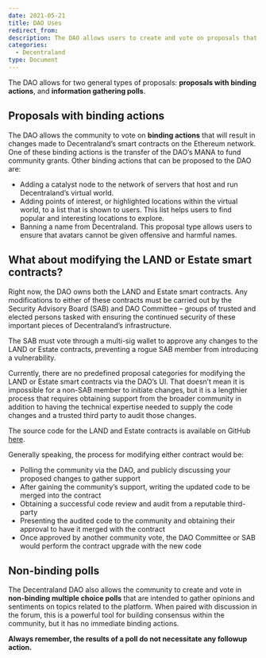 ```yaml
---
date: 2021-05-21
title: DAO Uses
redirect_from:
description: The DAO allows users to create and vote on proposals that shape the metaverse.
categories:
  - Decentraland
type: Document
---
```


The DAO allows for two general types of proposals: **proposals with binding actions**, and **information gathering polls**.

## Proposals with binding actions

The DAO allows the community to vote on **binding actions** that will result in changes made to Decentraland’s smart contracts on the Ethereum network. One of these binding actions is the transfer of the DAO’s MANA to fund community grants. Other binding actions that can be proposed to the DAO are:

* Adding a catalyst node to the network of servers that host and run Decentraland’s virtual world.
* Adding points of interest, or highlighted locations within the virtual world, to a list that is shown to users. This list helps users to find popular and interesting locations to explore.
* Banning a name from Decentraland. This proposal type allows users to ensure that avatars cannot be given offensive and harmful names.

## What about modifying the LAND or Estate smart contracts?

Right now, the DAO owns both the LAND and Estate smart contracts. Any modifications to either of these contracts must be carried out by the Security Advisory Board (SAB) and DAO Committee – groups of trusted and elected persons tasked with ensuring the continued security of these important pieces of Decentraland’s infrastructure.

The SAB must vote through a multi-sig wallet to approve any changes to the LAND or Estate contracts, preventing a rogue SAB member from introducing a vulnerability.

Currently, there are no predefined proposal categories for modifying the LAND or Estate smart contracts via the DAO’s UI. That doesn’t mean it is impossible for a non-SAB member to initiate changes, but it is a lengthier process that requires obtaining support from the broader community in addition to having the technical expertise needed to supply the code changes and a trusted third party to audit those changes.

The source code for the LAND and Estate contracts is available on GitHub [here](https://github.com/decentraland/land/tree/master/contracts).

Generally speaking, the process for modifying either contract would be:

* Polling the community via the DAO, and publicly discussing your proposed changes to gather support
* After gaining the community’s support, writing the updated code to be merged into the contract
* Obtaining a successful code review and audit from a reputable third-party
* Presenting the audited code to the community and obtaining their approval to have it merged with the contract
* Once approved by another community vote, the DAO Committee or SAB would perform the contract upgrade with the new code

## Non-binding polls

The Decentraland DAO also allows the community to create and vote in **non-binding multiple choice polls** that are intended to gather opinions and sentiments on topics related to the platform. When paired with discussion in the forum, this is a powerful tool for building consensus within the community, but it has no immediate binding actions.

**Always remember, the results of a poll do not necessitate any followup action.**